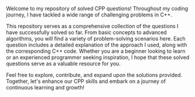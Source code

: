 Welcome to my repository of solved CPP questions! Throughout my coding journey, I have tackled a wide range of challenging problems in C++. 

This repository serves as a comprehensive collection of the questions I have successfully solved so far. From basic concepts to advanced algorithms, you will find a variety of problem-solving scenarios here. Each question includes a detailed explanation of the approach I used, along with the corresponding C++ code.
Whether you are a beginner looking to learn or an experienced programmer seeking inspiration, I hope that these solved questions serve as a valuable resource for you. 

Feel free to explore, contribute, and expand upon the solutions provided. Together, let's enhance our CPP skills and embark on a journey of continuous learning and growth!

